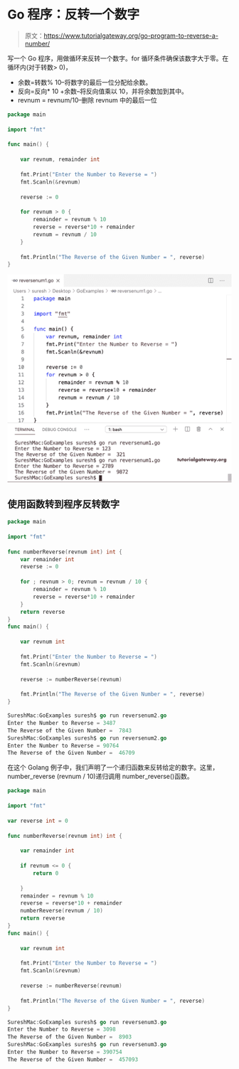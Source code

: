 # Go 程序：反转一个数字

> 原文：<https://www.tutorialgateway.org/go-program-to-reverse-a-number/>

写一个 Go 程序，用做循环来反转一个数字。for 循环条件确保该数字大于零。在循环内(对于转数> 0)，

*   余数=转数% 10–将数字的最后一位分配给余数。
*   反向=反向* 10 +余数–将反向值乘以 10，并将余数加到其中。
*   revnum = revnum/10–删除 revnum 中的最后一位

```go
package main

import "fmt"

func main() {

    var revnum, remainder int

    fmt.Print("Enter the Number to Reverse = ")
    fmt.Scanln(&revnum)

    reverse := 0

    for revnum > 0 {
        remainder = revnum % 10
        reverse = reverse*10 + remainder
        revnum = revnum / 10
    }

    fmt.Println("The Reverse of the Given Number = ", reverse)
}
```

![Go Program to Reverse a Number 1](img/9ca84561a32c54e4bf13bdc30936c32c.png)

## 使用函数转到程序反转数字

```go
package main

import "fmt"

func numberReverse(revnum int) int {
    var remainder int
    reverse := 0

    for ; revnum > 0; revnum = revnum / 10 {
        remainder = revnum % 10
        reverse = reverse*10 + remainder
    }
    return reverse
}
func main() {

    var revnum int

    fmt.Print("Enter the Number to Reverse = ")
    fmt.Scanln(&revnum)

    reverse := numberReverse(revnum)

    fmt.Println("The Reverse of the Given Number = ", reverse)
}
```

```go
SureshMac:GoExamples suresh$ go run reversenum2.go
Enter the Number to Reverse = 3487
The Reverse of the Given Number =  7843
SureshMac:GoExamples suresh$ go run reversenum2.go
Enter the Number to Reverse = 90764
The Reverse of the Given Number =  46709
```

在这个 Golang 例子中，我们声明了一个递归函数来反转给定的数字。这里，number_reverse (revnum / 10)递归调用 number_reverse()函数。

```go
package main

import "fmt"

var reverse int = 0

func numberReverse(revnum int) int {

    var remainder int

    if revnum <= 0 {
        return 0

    }
    remainder = revnum % 10
    reverse = reverse*10 + remainder
    numberReverse(revnum / 10)
    return reverse
}
func main() {

    var revnum int

    fmt.Print("Enter the Number to Reverse = ")
    fmt.Scanln(&revnum)

    reverse := numberReverse(revnum)

    fmt.Println("The Reverse of the Given Number = ", reverse)
}
```

```go
SureshMac:GoExamples suresh$ go run reversenum3.go
Enter the Number to Reverse = 3098
The Reverse of the Given Number =  8903
SureshMac:GoExamples suresh$ go run reversenum3.go
Enter the Number to Reverse = 390754
The Reverse of the Given Number =  457093
```